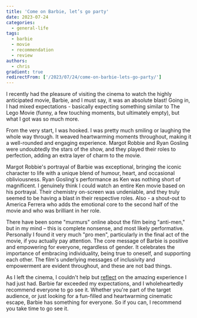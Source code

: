 ```yaml
---
title: 'Come on Barbie, let’s go party'
date: 2023-07-24
categories:
  - general-life
tags:
  - barbie
  - movie
  - recommendation
  - review
authors:
  - chris
gradient: true
redirectFrom: ['/2023/07/24/come-on-barbie-lets-go-party/']
---
```


I recently had the pleasure of visiting the cinema to watch the highly anticipated movie, Barbie, and I must say, it was an absolute blast! Going in, I had mixed expectations - basically expecting something similar to The Lego Movie (funny, a few touching moments, but ultimately empty), but what I got was so much more.

From the very start, I was hooked. I was pretty much smiling or laughing the whole way through. It weaved heartwarming moments throughout, making it a well-rounded and engaging experience. Margot Robbie and Ryan Gosling were undoubtedly the stars of the show, and they played their roles to perfection, adding an extra layer of charm to the movie.

Margot Robbie's portrayal of Barbie was exceptional, bringing the iconic character to life with a unique blend of humour, heart, and occasional obliviousness. Ryan Gosling's performance as Ken was nothing short of magnificent. I genuinely think I could watch an entire Ken movie based on his portrayal. Their chemistry on-screen was undeniable, and they truly seemed to be having a blast in their respective roles. Also - a shout-out to America Ferrera who adds the emotional core to the second half of the movie and who was brilliant in her role.

There have been some "murmurs" online about the film being "anti-men," but in my mind – this is complete nonsense, and most likely performative. Personally I found it very much "pro men", particularly in the final act of the movie, if you actually pay attention. The core message of Barbie is positive and empowering for everyone, regardless of gender. It celebrates the importance of embracing individuality, being true to oneself, and supporting each other. The film's underlying messages of inclusivity and empowerment are evident throughout, and these are not bad things.

As I left the cinema, I couldn't help but [reflect](https://bsky.app/profile/chrismcleod.dev/post/3k34gi4hce62r) on the amazing experience I had just had. Barbie far exceeded my expectations, and I wholeheartedly recommend everyone to go see it. Whether you're part of the target audience, or just looking for a fun-filled and heartwarming cinematic escape, Barbie has something for everyone. So if you can, I recommend you take time to go see it.
